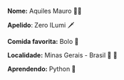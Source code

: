 **Nome:** Aquiles Mauro :man_technologist:

**Apelido**: Zero ILumi :dagger:

**Comida favorita:** Bolo :birthday:

**Localidade:** Minas Gerais - Brasil :bread:  :cheese:

**Aprendendo:** Python :snake: